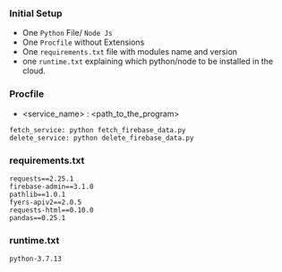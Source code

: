 ### Initial Setup
- One `Python` File/ `Node Js`
- One `Procfile` without Extensions
- One `requirements.txt` file with modules name and version
- one `runtime.txt` explaining which python/node to be installed in the cloud.

### Procfile
- <service_name> : <program> <path_to_the_program>
```console
fetch_service: python fetch_firebase_data.py
delete_service: python delete_firebase_data.py

```

### requirements.txt
```console
requests==2.25.1
firebase-admin==3.1.0
pathlib==1.0.1
fyers-apiv2==2.0.5
requests-html==0.10.0
pandas==0.25.1
```

### runtime.txt
```console
python-3.7.13
```